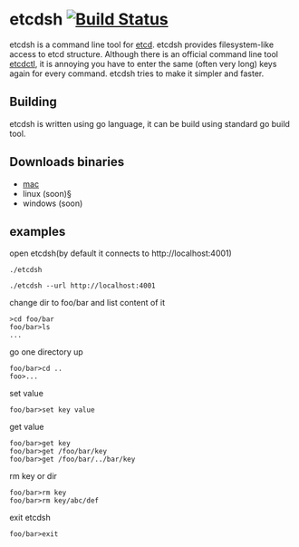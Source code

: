 # etcdsh [![Build Status](https://travis-ci.org/kamilhark/etcdsh.svg?branch=master)](https://travis-ci.org/kamilhark/etcdsh.svg?branch=master)

etcdsh is a command line tool for [etcd](https://github.com/coreos/etcd).
etcdsh provides filesystem-like access to etcd structure. 
Although there is an official command line tool [etcdctl](https://github.com/coreos/etcd/tree/master/etcdctl), it is annoying you have to enter the same (often very long) keys again for every command. etcdsh tries to make it simpler and faster.

## Building
etcdsh is written using go language, it can be build using standard go build tool. 

## Downloads binaries
 * [mac](https://github.com/kamilhark/etcdsh/releases/download/0.0.1-ALPHA/etcdsh-mac.zip) 
 * linux (soon)§
 * windows (soon)

## examples
open etcdsh(by default it connects to http://localhost:4001)
<pre>
<code>./etcdsh</code>
</pre>
<pre>
<code>./etcdsh --url http://localhost:4001</code>
</pre>
change dir to foo/bar and list content of it
<pre>
<code>>cd foo/bar</code>
<code>foo/bar>ls</code>
<code>...</code>
</pre>
go one directory up
<pre>
<code>foo/bar>cd ..</code>
<code>foo>...</code>
</pre>
set value
<pre>
<code>foo/bar>set key value</code>
</pre>
get value
<pre>
<code>foo/bar>get key</code>
<code>foo/bar>get /foo/bar/key</code>
<code>foo/bar>get /foo/bar/../bar/key</code>
</pre>
rm key or dir
<pre>
<code>foo/bar>rm key</code>
<code>foo/bar>rm key/abc/def</code>
</pre>
exit etcdsh
<pre>
<code>foo/bar>exit</code>
</pre>

